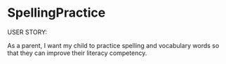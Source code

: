 # SpellingPractice

USER STORY: 

As a parent, I want my child to practice spelling and vocabulary words so that they can improve their literacy competency. 